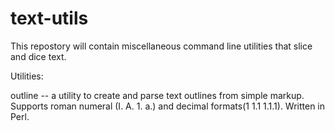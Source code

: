 # text-utils
This repostory will contain miscellaneous command line utilities that slice and dice text. 

Utilities:

outline -- a utility to create and parse text outlines from simple markup.  Supports roman numeral (I. A. 1. a.) and decimal formats(1 1.1 1.1.1).  Written in Perl.

